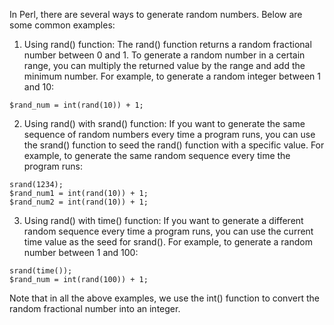 In Perl, there are several ways to generate random numbers. Below are some common examples:

1. Using rand() function: The rand() function returns a random fractional number between 0 and 1. To generate a random number in a certain range, you can multiply the returned value by the range and add the minimum number. For example, to generate a random integer between 1 and 10:

```
$rand_num = int(rand(10)) + 1;
```

2. Using rand() with srand() function: If you want to generate the same sequence of random numbers every time a program runs, you can use the srand() function to seed the rand() function with a specific value. For example, to generate the same random sequence every time the program runs:

```
srand(1234);
$rand_num1 = int(rand(10)) + 1;
$rand_num2 = int(rand(10)) + 1;
```

3. Using rand() with time() function: If you want to generate a different random sequence every time a program runs, you can use the current time value as the seed for srand(). For example, to generate a random number between 1 and 100:

```
srand(time());
$rand_num = int(rand(100)) + 1;
```

Note that in all the above examples, we use the int() function to convert the random fractional number into an integer.